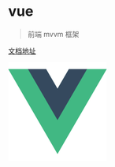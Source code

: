 # vue

> 前端 mvvm 框架

[文档地址](https://cn.vuejs.org/)

<img src="../../images/vue.png" width="200" height="200" alt="vue" align=center />

